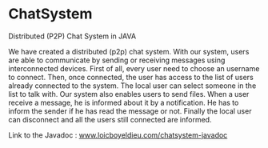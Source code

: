 # ChatSystem
Distributed (P2P) Chat System in JAVA

We have created a distributed (p2p) chat system. With our system, users are able to communicate by sending or receiving messages using interconnected devices. First of all, every user need to choose an username to connect. Then, once connected, the user has access to the list of users already connected to the system. The local user can select someone in the list to talk with. Our system also enables users to send files. When a user receive a message, he is informed about it by a notification. He has to inform the sender if he has read the message or not. Finally the local user can disconnect and all the users still connected are informed.

Link to the Javadoc : www.loicboyeldieu.com/chatsystem-javadoc

